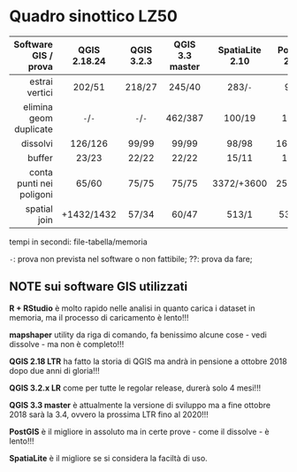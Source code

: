 # Quadro sinottico LZ50

Software GIS / prova    | QGIS 2.18.24  | QGIS 3.2.3 | QGIS 3.3 master|SpatiaLite 2.10|PostGIS 2.2.3 |mapshaper|R + RStudio
-----------------------:|:-------------:|:----------:|:--------------:|:-------------:|:------------:|:-------:|:---------:
estrai vertici           |202/51        |218/27      |245/40          |283/`-`        |9/40          |63/`-`   |43/22
elimina geom duplicate   |`-`/`-`       |`-`/`-`     |462/387         |100/19         |13/26         |136/`-`  |??/??
dissolvi                 |126/126       |99/99       |99/99           |98/98          |163/155       |3/`-`    |62/61
buffer                   |23/23         |22/22       |22/22           |15/11          |18/18         |`-`/`-`  |13/12
conta punti nei poligoni |65/60         |75/75       |75/75           |3372/+3600     |254/394       |64/`-`   |407/407
spatial join             |+1432/1432    |57/34       |60/47           |513/1          |530/26        |29/`-`   |??/??

tempi in secondi: file-tabella/memoria  

`-`: prova non prevista nel software o non fattibile; ??: prova da fare;


## NOTE sui software GIS utilizzati

**R + RStudio** è molto rapido nelle analisi in quanto carica i dataset in memoria, ma il processo di caricamento è lento!!!

**mapshaper** utility da riga di comando, fa benissimo alcune cose - vedi dissolve - ma non è completo!!!

**QGIS 2.18 LTR**  ha fatto la storia di QGIS ma andrà in pensione a ottobre 2018 dopo due anni di gloria!!!

**QGIS 3.2.x LR** come per tutte le regolar release, durerà solo 4 mesi!!!

**QGIS 3.3 master** è attualmente la versione di sviluppo ma a fine ottobre 2018 sarà la 3.4, ovvero la prossima LTR fino al 2020!!!

**PostGIS** è il migliore in assoluto ma in certe prove - come il dissolve - è lento!!!

**SpatiaLite** è il migliore se si considera la faciltà di uso.


